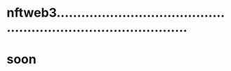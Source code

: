 # nftweb3.....................................................................................
# soon
